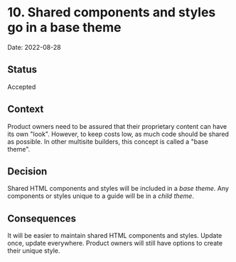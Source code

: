 # 10. Shared components and styles go in a base theme

Date: 2022-08-28

## Status

Accepted

## Context

Product owners need to be assured that their proprietary content can have its own "look". However, to keep costs low, as much code should be shared as possible. In other multisite builders, this concept is called a "base theme".

## Decision

Shared HTML components and styles will be included in a *base theme*. Any components or styles unique to a guide will be in a *child theme*.

## Consequences

It will be easier to maintain shared HTML components and styles. Update once, update everywhere. Product owners will still have options to create their unique style.
